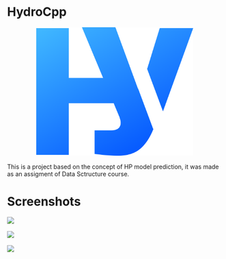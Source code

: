 # HydroCpp

<p align="center">
<img src="/public/HydroLogo.png" alt="logo" height="300"/>
</p>

This is a project based on the concept of HP model prediction, it was made as an assigment of Data Sctructure course.

# Screenshots

![](https://i.imgur.com/lu7EMmd.png)

![](https://i.imgur.com/ZBiiDdA.png)

![](https://i.imgur.com/PG9f12f.png)
